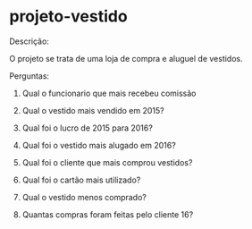 # projeto-vestido

Descrição:

O projeto se trata de uma loja de compra e aluguel de vestidos.

Perguntas:

1) Qual o funcionario que mais recebeu comissão 

2) Qual o vestido mais vendido em 2015?

3) Qual foi o lucro de 2015 para 2016?

4) Qual foi o vestido mais alugado em 2016?

5) Qual foi o cliente que mais comprou vestidos?

6) Qual foi o cartão mais utilizado?

7) Qual o vestido menos comprado?

8) Quantas compras foram feitas pelo cliente 16?

